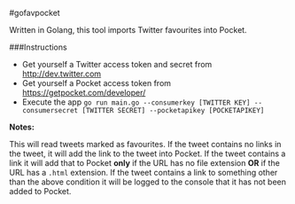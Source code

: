 #gofavpocket

Written in Golang, this tool imports Twitter favourites into Pocket.

###Instructions

* Get yourself a Twitter access token and secret from http://dev.twitter.com
* Get yourself a Pocket access token from https://getpocket.com/developer/
* Execute the app `go run main.go --consumerkey [TWITTER KEY] --consumersecret [TWITTER SECRET] --pocketapikey [POCKETAPIKEY]`

**Notes:**

This will read tweets marked as favourites.  If the tweet contains no links in the tweet, it will add the link to the tweet into Pocket.  If the tweet contains a link it will add that to Pocket **only** if the URL has no file extension **OR** if the URL has a `.html` extension.  If the tweet contains a link to something other than the above condition it will be logged to the console that it has not been added to Pocket.
